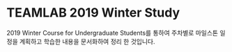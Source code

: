 TEAMLAB 2019 Winter Study
=========================

2019 Winter Course for Undergraduate Students를 통하여 주차별로 마일스톤 일정을 계획하고 학습한 내용을 문서화하여
정리 한 것입니다.
